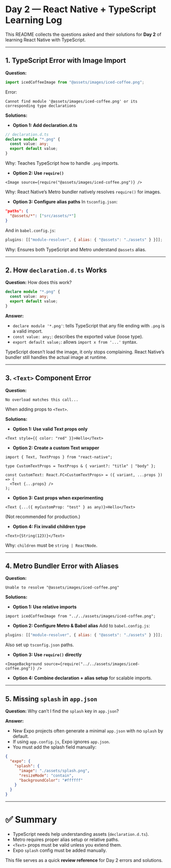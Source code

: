# Day 2 — React Native + TypeScript Learning Log

This README collects the questions asked and their solutions for **Day 2** of learning React Native with TypeScript.

---

## 1. TypeScript Error with Image Import

**Question:**

```ts
import icedCoffeeImage from "@assets/images/iced-coffee.png";
```

Error:

```
Cannot find module '@assets/images/iced-coffee.png' or its corresponding type declarations
```

**Solutions:**

- **Option 1: Add declaration.d.ts**

```ts
// declaration.d.ts
declare module "*.png" {
  const value: any;
  export default value;
}
```

Why: Teaches TypeScript how to handle `.png` imports.

- **Option 2: Use `require()`**

```tsx
<Image source={require("@assets/images/iced-coffee.png")} />
```

Why: React Native’s Metro bundler natively resolves `require()` for images.

- **Option 3: Configure alias paths**
  In `tsconfig.json`:

```json
"paths": {
  "@assets/*": ["src/assets/*"]
}
```

And in `babel.config.js`:

```js
plugins: [["module-resolver", { alias: { "@assets": "./assets" } }]];
```

Why: Ensures both TypeScript and Metro understand `@assets` alias.

---

## 2. How `declaration.d.ts` Works

**Question:** How does this work?

```ts
declare module "*.png" {
  const value: any;
  export default value;
}
```

**Answer:**

- `declare module '*.png'`: tells TypeScript that any file ending with `.png` is a valid import.
- `const value: any;`: describes the exported value (loose type).
- `export default value;`: allows `import x from '...'` syntax.

TypeScript doesn’t load the image, it only stops complaining. React Native’s bundler still handles the actual image at runtime.

---

## 3. `<Text>` Component Error

**Question:**

```
No overload matches this call...
```

When adding props to `<Text>`.

**Solutions:**

- **Option 1: Use valid Text props only**

```tsx
<Text style={{ color: "red" }}>Hello</Text>
```

- **Option 2: Create a custom Text wrapper**

```tsx
import { Text, TextProps } from "react-native";

type CustomTextProps = TextProps & { variant?: "title" | "body" };

const CustomText: React.FC<CustomTextProps> = ({ variant, ...props }) => (
  <Text {...props} />
);
```

- **Option 3: Cast props when experimenting**

```tsx
<Text {...({ myCustomProp: "test" } as any)}>Hello</Text>
```

(Not recommended for production.)

- **Option 4: Fix invalid children type**

```tsx
<Text>{String(123)}</Text>
```

Why: `children` must be `string | ReactNode`.

---

## 4. Metro Bundler Error with Aliases

**Question:**

```
Unable to resolve "@assets/images/iced-coffee.png"
```

**Solutions:**

- **Option 1: Use relative imports**

```tsx
import icedCoffeeImage from "../../assets/images/iced-coffee.png";
```

- **Option 2: Configure Metro & Babel alias**
  Add to `babel.config.js`:

```js
plugins: [["module-resolver", { alias: { "@assets": "./assets" } }]];
```

Also set up `tsconfig.json` paths.

- **Option 3: Use `require()` directly**

```tsx
<ImageBackground source={require("../../assets/images/iced-coffee.png")} />
```

- **Option 4: Combine declaration + alias setup** for scalable imports.

---

## 5. Missing `splash` in `app.json`

**Question:** Why can’t I find the `splash` key in `app.json`?

**Answer:**

- New Expo projects often generate a minimal `app.json` with no `splash` by default.
- If using `app.config.js`, Expo ignores `app.json`.
- You must add the splash field manually:

```json
{
  "expo": {
    "splash": {
      "image": "./assets/splash.png",
      "resizeMode": "contain",
      "backgroundColor": "#ffffff"
    }
  }
}
```

---

# ✅ Summary

- TypeScript needs help understanding assets (`declaration.d.ts`).
- Metro requires proper alias setup or relative paths.
- `<Text>` props must be valid unless you extend them.
- Expo `splash` config must be added manually.

This file serves as a quick **review reference** for Day 2 errors and solutions.
